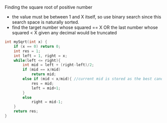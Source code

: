 Finding the square root of positive number
- the value must be between 1 and X itself, so use binary search since this search space is naturally sorted.
- find the target number whose squared == X OR the last number whose squared < X given any decimal would be truncated

```cpp
int mySqrt(int x) {
    if (x == 0) return 0;
    int res = 1;
    int left = 1, right = x;
    while(left <= right){
        int mid = left + (right-left)/2;
        if (mid == x/mid)
            return mid;
        else if (mid < x/mid){ //current mid is stored as the best candidate so far
            res = mid;
            left = mid+1;
        }
        else
            right = mid-1;
    }
    return res;
}
```

